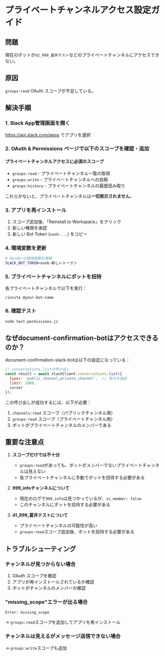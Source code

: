 # プライベートチャンネルアクセス設定ガイド

## 問題
現在のボットが`d1_999_葛井テスト`などのプライベートチャンネルにアクセスできない。

## 原因
`groups:read` OAuth スコープが不足している。

## 解決手順

### 1. Slack App管理画面を開く
https://api.slack.com/apps でアプリを選択

### 2. OAuth & Permissions ページで以下のスコープを確認・追加

#### プライベートチャンネルアクセスに必須のスコープ
- `groups:read` - プライベートチャンネル一覧の取得
- `groups:write` - プライベートチャンネルへの投稿
- `groups:history` - プライベートチャンネルの履歴読み取り

これらがないと、プライベートチャンネルは**一切表示されません**。

### 3. アプリを再インストール
1. スコープ追加後、「Reinstall to Workspace」をクリック
2. 新しい権限を承認
3. 新しい Bot Token (`xoxb-...`) をコピー

### 4. 環境変数を更新
```bash
# Renderの環境変数を更新
SLACK_BOT_TOKEN=xoxb-新しいトークン
```

### 5. プライベートチャンネルにボットを招待
各プライベートチャンネルで以下を実行：
```
/invite @your-bot-name
```

### 6. 確認テスト
```bash
node test-permissions.js
```

## なぜdocument-confirmation-botはアクセスできるのか？

document-confirmation-slack-botは以下の設定になっている：

```javascript
// conversations.listの呼び出し
const result = await slackClient.conversations.list({
  types: 'public_channel,private_channel',  // 両方を指定
  limit: 1000,
  cursor
});
```

この呼び出しが成功するには、以下が必要：
1. `channels:read` スコープ（パブリックチャンネル用）
2. `groups:read` スコープ（プライベートチャンネル用）
3. ボットがプライベートチャンネルのメンバーである

## 重要な注意点

1. **スコープだけでは不十分**
   - `groups:read`があっても、ボットがメンバーでないプライベートチャンネルは見えない
   - 各プライベートチャンネルに手動でボットを招待する必要がある

2. **999_infoチャンネルについて**
   - 現在のログで`999_info`は見つかっているが、`is_member: false`
   - このチャンネルにボットを招待する必要がある

3. **d1_999_葛井テストについて**
   - プライベートチャンネルの可能性が高い
   - `groups:read`スコープ追加後、ボットを招待する必要がある

## トラブルシューティング

### チャンネルが見つからない場合
1. OAuth スコープを確認
2. アプリが再インストールされているか確認
3. ボットがチャンネルのメンバーか確認

### "missing_scope"エラーが出る場合
```
Error: missing_scope
```
→ `groups:read`スコープを追加してアプリを再インストール

### チャンネルは見えるがメッセージ送信できない場合
→ `groups:write`スコープも追加